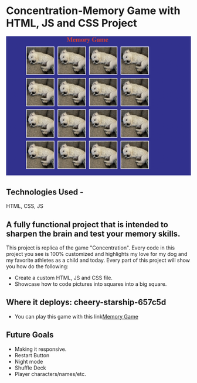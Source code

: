 # Concentration-Memory Game with HTML, JS and CSS Project
![Design preview for the Memory game coding challenge](./IMG/Screen%20Shot%202023-10-19%20at%206.46.38%20PM.png)

## Technologies Used - 
HTML, CSS, JS

## A fully functional project that is intended to sharpen the brain and test your memory skills.

This project is replica of the game "Concentration". Every code in this project you see is 100% customized and highlights my love for my dog and my favorite athletes as a child and today. Every part of this project will show you how do the following:

* Create a custom HTML, JS and CSS file.
* Showcase how to code pictures into squares into a big square.

## Where it deploys: cheery-starship-657c5d
* You can play this game with this link[Memory Game](https://cheery-starship-657c5d.netlify.app)

## Future Goals
* Making it responsive.
* Restart Button
* Night mode
* Shuffle Deck
* Player characters/names/etc.